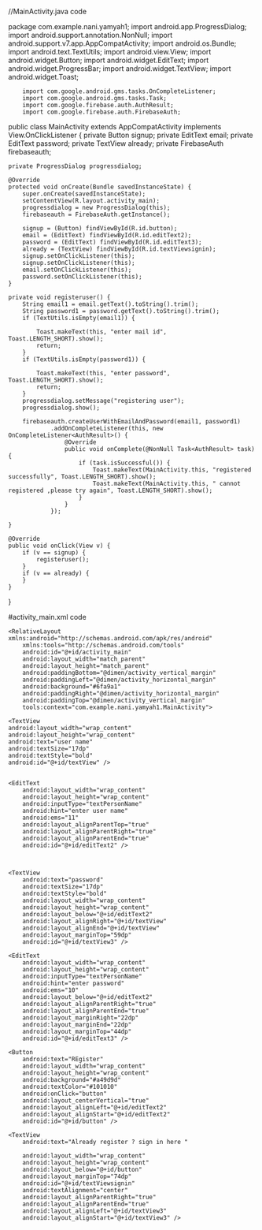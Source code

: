 //MainActivity.java code

package com.example.nani.yamyah1;
import android.app.ProgressDialog;
        import android.support.annotation.NonNull;
        import android.support.v7.app.AppCompatActivity;
        import android.os.Bundle;
        import android.text.TextUtils;
        import android.view.View;
        import android.widget.Button;
        import android.widget.EditText;
        import android.widget.ProgressBar;
        import android.widget.TextView;
        import android.widget.Toast;

        import com.google.android.gms.tasks.OnCompleteListener;
        import com.google.android.gms.tasks.Task;
        import com.google.firebase.auth.AuthResult;
        import com.google.firebase.auth.FirebaseAuth;

public class MainActivity extends AppCompatActivity implements View.OnClickListener {
    private Button signup;
    private EditText email;
    private EditText password;
    private TextView already;
    private FirebaseAuth firebaseauth;

    private ProgressDialog progressdialog;

    @Override
    protected void onCreate(Bundle savedInstanceState) {
        super.onCreate(savedInstanceState);
        setContentView(R.layout.activity_main);
        progressdialog = new ProgressDialog(this);
        firebaseauth = FirebaseAuth.getInstance();

        signup = (Button) findViewById(R.id.button);
        email = (EditText) findViewById(R.id.editText2);
        password = (EditText) findViewById(R.id.editText3);
        already = (TextView) findViewById(R.id.textViewsignin);
        signup.setOnClickListener(this);
        signup.setOnClickListener(this);
        email.setOnClickListener(this);
        password.setOnClickListener(this);
    }

    private void registeruser() {
        String email1 = email.getText().toString().trim();
        String password1 = password.getText().toString().trim();
        if (TextUtils.isEmpty(email1)) {

            Toast.makeText(this, "enter mail id", Toast.LENGTH_SHORT).show();
            return;
        }
        if (TextUtils.isEmpty(password1)) {

            Toast.makeText(this, "enter password", Toast.LENGTH_SHORT).show();
            return;
        }
        progressdialog.setMessage("registering user");
        progressdialog.show();

        firebaseauth.createUserWithEmailAndPassword(email1, password1)
                .addOnCompleteListener(this, new OnCompleteListener<AuthResult>() {
                    @Override
                    public void onComplete(@NonNull Task<AuthResult> task) {
                        if (task.isSuccessful()) {
                            Toast.makeText(MainActivity.this, "registered successfully", Toast.LENGTH_SHORT).show();
                            Toast.makeText(MainActivity.this, " cannot registered ,please try again", Toast.LENGTH_SHORT).show();
                        }
                    }
                });

    }

    @Override
    public void onClick(View v) {
        if (v == signup) {
            registeruser();
        }
        if (v == already) {
        }
    }
}




#activity_main.xml code

<?xml version="1.0" encoding="utf-8"?>
    <RelativeLayout xmlns:android="http://schemas.android.com/apk/res/android"
        xmlns:tools="http://schemas.android.com/tools"
        android:id="@+id/activity_main"
        android:layout_width="match_parent"
        android:layout_height="match_parent"
        android:paddingBottom="@dimen/activity_vertical_margin"
        android:paddingLeft="@dimen/activity_horizontal_margin"
        android:background="#6fa9a1"
        android:paddingRight="@dimen/activity_horizontal_margin"
        android:paddingTop="@dimen/activity_vertical_margin"
        tools:context="com.example.nani.yamyah1.MainActivity">

    <TextView
    android:layout_width="wrap_content"
    android:layout_height="wrap_content"
    android:text="user name"
    android:textSize="17dp"
    android:textStyle="bold"
    android:id="@+id/textView" />


    <EditText
        android:layout_width="wrap_content"
        android:layout_height="wrap_content"
        android:inputType="textPersonName"
        android:hint="enter user name"
        android:ems="11"
        android:layout_alignParentTop="true"
        android:layout_alignParentRight="true"
        android:layout_alignParentEnd="true"
        android:id="@+id/editText2" />



    <TextView
        android:text="password"
        android:textSize="17dp"
        android:textStyle="bold"
        android:layout_width="wrap_content"
        android:layout_height="wrap_content"
        android:layout_below="@+id/editText2"
        android:layout_alignRight="@+id/textView"
        android:layout_alignEnd="@+id/textView"
        android:layout_marginTop="59dp"
        android:id="@+id/textView3" />

    <EditText
        android:layout_width="wrap_content"
        android:layout_height="wrap_content"
        android:inputType="textPersonName"
        android:hint="enter password"
        android:ems="10"
        android:layout_below="@+id/editText2"
        android:layout_alignParentRight="true"
        android:layout_alignParentEnd="true"
        android:layout_marginRight="22dp"
        android:layout_marginEnd="22dp"
        android:layout_marginTop="44dp"
        android:id="@+id/editText3" />

    <Button
        android:text="REgister"
        android:layout_width="wrap_content"
        android:layout_height="wrap_content"
        android:background="#a49d9d"
        android:textColor="#101010"
        android:onClick="button"
        android:layout_centerVertical="true"
        android:layout_alignLeft="@+id/editText2"
        android:layout_alignStart="@+id/editText2"
        android:id="@+id/button" />

    <TextView
        android:text="Already register ? sign in here "

        android:layout_width="wrap_content"
        android:layout_height="wrap_content"
        android:layout_below="@+id/button"
        android:layout_marginTop="74dp"
        android:id="@+id/textViewsignin"
        android:textAlignment="center"
        android:layout_alignParentRight="true"
        android:layout_alignParentEnd="true"
        android:layout_alignLeft="@+id/textView3"
        android:layout_alignStart="@+id/textView3" />

</RelativeLayout>

